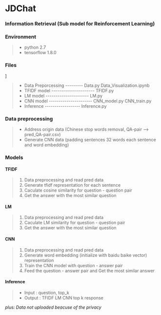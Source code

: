 # JDChat   
### Information Retrieval (Sub model for Reinforcement Learning)
### Environment
> - python 2.7  
> - tensorflow 1.8.0
### Files
  
]
> - Data Preporcessing --------- Data.py Data_Visualization.ipynb
> - TFIDF model ---------------------- TFIDF.py
> - LM model   ---------------------- LM.py
> - CNN model  ---------------------- CNN_model.py CNN_train.py
> - Inference ------------------ Inference.py

### Data preprocessing
> - Address origin data (Chinese stop words removal, QA-pair --> pred_QA-pair.csv)
> - Generate CNN data (padding sentences 32 words each sentence and word embedding)

### Models

#### TFIDF
> 1. Data preprocessing and read pred data
> 2. Generate tfidf representation for each sentence
> 3. Caculate cosine similarity for question - question pair
> 4. Get the answer with the most similar question

#### LM
> 1. Data preprocessing and read pred data
> 2. Caculate LM similarity for question - question pair
> 3. Get the answer with the most similar question

#### CNN
> 1. Data preprocessing and read pred data
> 2. Generate word embedding (initialize with baidu baike vector) representation
> 3. Train the CNN model with question - answer pair
> 4. Feed the question - answer pair and Get the most similar answer

#### Inference
> - Input : question, top_k
> - Output : TFIDF LM CNN top k response

*plus: Data not uploaded beacuse of the privacy*

